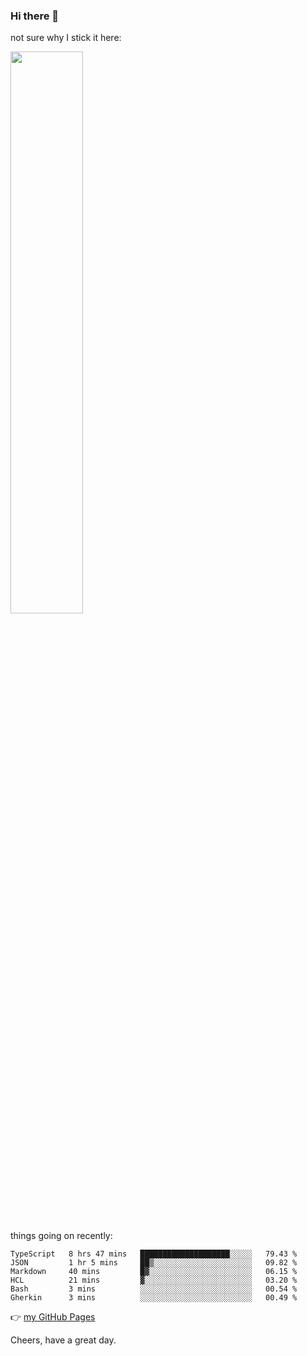 ### Hi there 👋

not sure why I stick it here:

[<img width="48%" src="https://github-readme-stats.vercel.app/api?username=ykzhukian&show_icons=true&theme=dracula">](https://github.com/anuraghazra/github-readme-stats)


things going on recently:

<!--START_SECTION:waka-->

```text
TypeScript   8 hrs 47 mins   ████████████████████░░░░░   79.43 %
JSON         1 hr 5 mins     ██▒░░░░░░░░░░░░░░░░░░░░░░   09.82 %
Markdown     40 mins         █▓░░░░░░░░░░░░░░░░░░░░░░░   06.15 %
HCL          21 mins         ▓░░░░░░░░░░░░░░░░░░░░░░░░   03.20 %
Bash         3 mins          ░░░░░░░░░░░░░░░░░░░░░░░░░   00.54 %
Gherkin      3 mins          ░░░░░░░░░░░░░░░░░░░░░░░░░   00.49 %
```

<!--END_SECTION:waka-->

👉 [my GitHub Pages](https://ykzhukian.github.io)

Cheers, have a great day.

